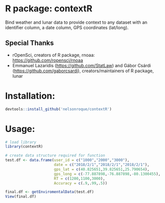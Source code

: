 # R package: contextR
Bind weather and lunar data to provide context to any dataset with an identifier column, a date column, GPS coordinates (lat/long).

## Special Thanks
- rOpenSci, creators of R package, rnoaa: https://github.com/ropensci/rnoaa
- Emmanuel Lazaridis (https://github.com/StatLaw) and Gábor Csárdi (https://github.com/gaborcsardi), creators/maintainers of R package, lunar

# Installation:
```r
devtools::install_github('nelsonroque/contextR')

```

# Usage:

```r
# load library
library(contextR)

# create data structure required for function
test.df <- data.frame(user_id = c("1000","2000","3000"),
                      date = c("2018/2/1","2018/2/1","2018/2/1"),
                      gps_lat = c(40.825651,39.825651,25.790654),
                      gps_long = c(-77.887898,-76.887898,-80.1300455),
                      RT = c(1200,1100,3000),
                      Accuracy = c(.9,.99,.5))

final.df <- getEnviromentalData(test.df)
View(final.df)